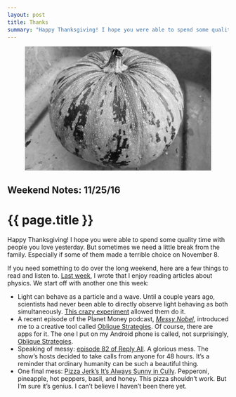 ```yaml
---
layout: post
title: Thanks
summary: "Happy Thanksgiving! I hope you were able to spend some quality time with people you love yesterday."
---
```


<figure>
  <img src="/img/medium/1*uYZT2GvyUS16ZedNC2U7lA.jpeg">
</figure>

<h2 class="kicker">Weekend Notes: 11/25/16</h2>

# {{ page.title }}

Happy Thanksgiving! I hope you were able to spend some quality time with people you love yesterday. But sometimes we need a little break from the family. Especially if some of them made a terrible choice on November 8.

If you need something to do over the long weekend, here are a few things to read and listen to. <a href="https://notes.matthewgifford.com/friday-notes-11-18-16-8aaed2b4a3e0#.hp0ls93ed">Last week</a>, I wrote that I enjoy reading articles about physics. We start off with another one this week:

* Light can behave as a particle and a wave. Until a couple years ago, scientists had never been able to directly observe light behaving as both simultaneously. <a href="http://phys.org/news/2015-03-particle.html">This crazy experiment</a> allowed them do it.
* A recent episode of the Planet Money podcast, <a href="http://www.npr.org/sections/money/2016/11/18/502475485/episode-736-messy-nobel">*Messy Nobel*</a>, introduced me to a creative tool called <a href="https://en.wikipedia.org/wiki/Oblique_Strategies">Oblique Strategies</a>. Of course, there are apps for it. The one I put on my Android phone is called, not surprisingly, <a href="https://play.google.com/store/apps/details?id=com.shaunchurch.obliquestrategies&amp;hl=en">Oblique Strategies</a>.
* Speaking of messy: <a href="https://gimletmedia.com/episode/82-hello/">episode 82 of Reply All</a>. A glorious mess. The show’s hosts decided to take calls from anyone for 48 hours. It’s a reminder that ordinary humanity can be such a beautiful thing.
* One final mess: <a href="https://www.instagram.com/p/BNFsbeAAzLT/">Pizza Jerk’s It’s Always Sunny in Cully</a>. Pepperoni, pineapple, hot peppers, basil, and honey. This pizza shouldn’t work. But I’m sure it’s genius. I can’t believe I haven’t been there yet.
